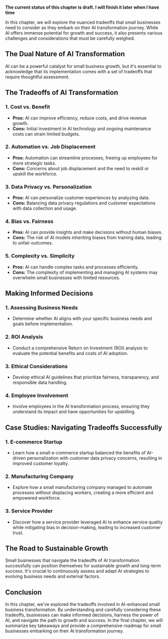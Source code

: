**The current status of this chapter is draft. I will finish it later when I have time**

In this chapter, we will explore the nuanced tradeoffs that small businesses need to consider as they embark on their AI transformation journey. While AI offers immense potential for growth and success, it also presents various challenges and considerations that must be carefully weighed.

The Dual Nature of AI Transformation
------------------------------------

AI can be a powerful catalyst for small business growth, but it's essential to acknowledge that its implementation comes with a set of tradeoffs that require thoughtful assessment.

The Tradeoffs of AI Transformation
----------------------------------

### 1. **Cost vs. Benefit**

* **Pros:** AI can improve efficiency, reduce costs, and drive revenue growth.
* **Cons:** Initial investment in AI technology and ongoing maintenance costs can strain limited budgets.

### 2. **Automation vs. Job Displacement**

* **Pros:** Automation can streamline processes, freeing up employees for more strategic tasks.
* **Cons:** Concerns about job displacement and the need to reskill or upskill the workforce.

### 3. **Data Privacy vs. Personalization**

* **Pros:** AI can personalize customer experiences by analyzing data.
* **Cons:** Balancing data privacy regulations and customer expectations with data collection and usage.

### 4. **Bias vs. Fairness**

* **Pros:** AI can provide insights and make decisions without human biases.
* **Cons:** The risk of AI models inheriting biases from training data, leading to unfair outcomes.

### 5. **Complexity vs. Simplicity**

* **Pros:** AI can handle complex tasks and processes efficiently.
* **Cons:** The complexity of implementing and managing AI systems may overwhelm small businesses with limited resources.

Making Informed Decisions
-------------------------

### 1. **Assessing Business Needs**

* Determine whether AI aligns with your specific business needs and goals before implementation.

### 2. **ROI Analysis**

* Conduct a comprehensive Return on Investment (ROI) analysis to evaluate the potential benefits and costs of AI adoption.

### 3. **Ethical Considerations**

* Develop ethical AI guidelines that prioritize fairness, transparency, and responsible data handling.

### 4. **Employee Involvement**

* Involve employees in the AI transformation process, ensuring they understand its impact and have opportunities for upskilling.

Case Studies: Navigating Tradeoffs Successfully
-----------------------------------------------

### 1. **E-commerce Startup**

* Learn how a small e-commerce startup balanced the benefits of AI-driven personalization with customer data privacy concerns, resulting in improved customer loyalty.

### 2. **Manufacturing Company**

* Explore how a small manufacturing company managed to automate processes without displacing workers, creating a more efficient and empowered workforce.

### 3. **Service Provider**

* Discover how a service provider leveraged AI to enhance service quality while mitigating bias in decision-making, leading to increased customer trust.

The Road to Sustainable Growth
------------------------------

Small businesses that navigate the tradeoffs of AI transformation successfully can position themselves for sustainable growth and long-term success. It's crucial to continuously assess and adapt AI strategies to evolving business needs and external factors.

Conclusion
----------

In this chapter, we've explored the tradeoffs involved in AI-enhanced small business transformation. By understanding and carefully considering these tradeoffs, businesses can make informed decisions, harness the power of AI, and navigate the path to growth and success. In the final chapter, we will summarize key takeaways and provide a comprehensive roadmap for small businesses embarking on their AI transformation journey.

